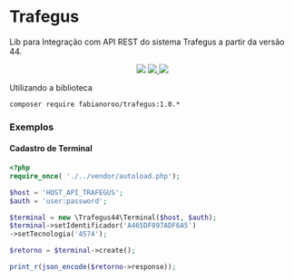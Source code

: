 # Trafegus 
Lib para Integração com API REST do sistema Trafegus a partir da versão 44.

<p align="center">
<img src="https://img.shields.io/packagist/dt/fabianoroo/trafegus?style=plastic">
<a href="https://packagist.org/packages/fabianoroo/trafegus">
<img src="https://img.shields.io/packagist/v/fabianoroo/trafegus?style=plastic" />
</a>
<img src="https://img.shields.io/tokei/lines/github/fabianoroo/trafegus?style=plastic">
</p>
Utilizando a biblioteca

```
composer require fabianoroo/trafegus:1.0.*
```
 
### Exemplos

#### Cadastro de Terminal

``` php
<?php
require_once( './../vendor/autoload.php');

$host = 'HOST_API_TRAFEGUS';
$auth = 'user:password';

$terminal = new \Trafegus44\Terminal($host, $auth);
$terminal->setIdentificador('A465DF897ADF6A5')
->setTecnologia('4574');

$retorno = $terminal->create();

print_r(json_encode($retorno->response));

```


 
